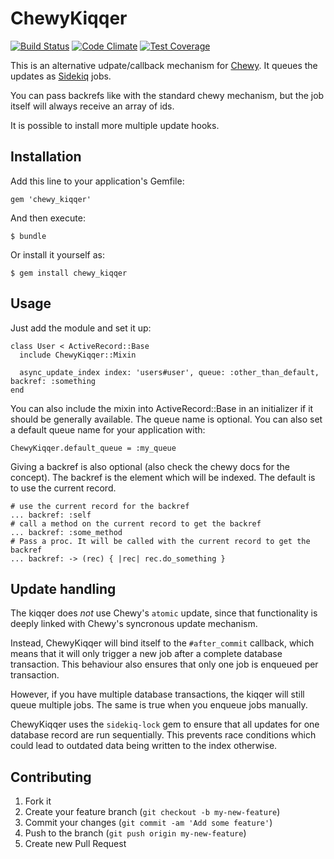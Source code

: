 # ChewyKiqqer

[![Build Status](https://travis-ci.org/averell23/chewy_kiqqer.svg?branch=master)](https://travis-ci.org/averell23/chewy_kiqqer)
[![Code Climate](https://codeclimate.com/github/averell23/chewy_kiqqer.png)](https://codeclimate.com/github/averell23/chewy_kiqqer)
[![Test Coverage](https://codeclimate.com/github/averell23/chewy_kiqqer/coverage.png)](https://codeclimate.com/github/averell23/chewy_kiqqer)

This is an alternative udpate/callback mechanism for [Chewy](https://github.com/toptal/chewy). It queues the updates as [Sidekiq](https://github.com/mperham/sidekiq) jobs.

You can pass backrefs like with the standard chewy mechanism, but the job itself will always receive an array of ids.

It is possible to install more multiple update hooks.

## Installation

Add this line to your application's Gemfile:

    gem 'chewy_kiqqer'

And then execute:

    $ bundle

Or install it yourself as:

    $ gem install chewy_kiqqer

## Usage

Just add the module and set it up:

    class User < ActiveRecord::Base
      include ChewyKiqqer::Mixin
      
      async_update_index index: 'users#user', queue: :other_than_default, backref: :something
    end

You can also include the mixin into ActiveRecord::Base in an initializer if it should be generally available.
The queue name is optional. You can also set a default queue name for your application with:
    
    ChewyKiqqer.default_queue = :my_queue

Giving a backref is also optional (also check the chewy docs for the concept). The backref is the element
which will be indexed. The default is to use the current record.

    # use the current record for the backref
    ... backref: :self
    # call a method on the current record to get the backref
    ... backref: :some_method
    # Pass a proc. It will be called with the current record to get the backref
    ... backref: -> (rec) { |rec| rec.do_something }

## Update handling

The kiqqer does *not* use Chewy's `atomic` update, since that functionality is deeply linked with Chewy's syncronous update mechanism.

Instead, ChewyKiqqer will bind itself to the `#after_commit` callback, which means that it will only trigger a new job after a complete database transaction. This behaviour also ensures that only one job is enqueued per transaction.

However, if you have multiple database transactions, the kiqqer will still queue multiple jobs. The same is true when you enqueue jobs manually.

ChewyKiqqer uses the `sidekiq-lock` gem to ensure that all updates for one database record are run sequentially. This prevents race conditions which could lead to outdated data being written to the index otherwise.

## Contributing

1. Fork it
2. Create your feature branch (`git checkout -b my-new-feature`)
3. Commit your changes (`git commit -am 'Add some feature'`)
4. Push to the branch (`git push origin my-new-feature`)
5. Create new Pull Request
